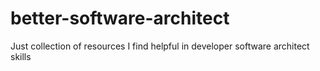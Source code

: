 # better-software-architect
Just collection of resources I find helpful in developer software architect skills
